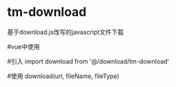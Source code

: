 # tm-download
基于download.js改写的javascript文件下载

#vue中使用

#引入
import download from '@/download/tm-download'

#使用
download(url, fileName, fileType)
